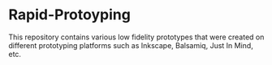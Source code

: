 # Rapid-Protoyping
This repository contains various low fidelity prototypes that were created on different prototyping platforms such as Inkscape, Balsamiq, Just In Mind, etc.
